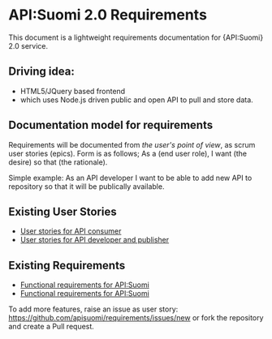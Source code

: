 API:Suomi 2.0 Requirements
============

This document is a lightweight requirements documentation for {API:Suomi} 2.0 service. 

## Driving idea: 
* HTML5/JQuery based frontend 
* which uses Node.js driven public and open API to pull and store data.  

## Documentation model for requirements

Requirements will be documented from *the user's point of view*, as scrum user stories (epics). Form is as follows; As a (end user role), I want (the desire) so that (the rationale).

Simple example: As an API developer I want to be able to add new API to repository so that it will be publically available.

## Existing User Stories
* [User stories for API consumer](https://github.com/apisuomi/requirements/blob/master/User%20stories/API-consumer.md)
* [User stories for API developer and publisher](https://github.com/apisuomi/requirements/blob/master/User%20stories/API-developer-publisher.md)

## Existing Requirements
* [Functional requirements for API:Suomi](https://github.com/apisuomi/requirements/blob/master/Requirements/Functional-requirements.md)
* [Functional requirements for API:Suomi](https://github.com/apisuomi/requirements/blob/master/Requirements/Non-functional-requirements.md)

To add more features, raise an issue as user story: https://github.com/apisuomi/requirements/issues/new or fork the repository and create a Pull request.
